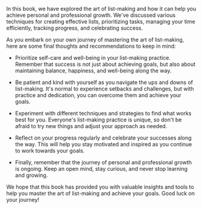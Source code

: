 
In this book, we have explored the art of list-making and how it can help you achieve personal and professional growth. We've discussed various techniques for creating effective lists, prioritizing tasks, managing your time efficiently, tracking progress, and celebrating success.

As you embark on your own journey of mastering the art of list-making, here are some final thoughts and recommendations to keep in mind:

* Prioritize self-care and well-being in your list-making practice. Remember that success is not just about achieving goals, but also about maintaining balance, happiness, and well-being along the way.

* Be patient and kind with yourself as you navigate the ups and downs of list-making. It's normal to experience setbacks and challenges, but with practice and dedication, you can overcome them and achieve your goals.

* Experiment with different techniques and strategies to find what works best for you. Everyone's list-making practice is unique, so don't be afraid to try new things and adjust your approach as needed.

* Reflect on your progress regularly and celebrate your successes along the way. This will help you stay motivated and inspired as you continue to work towards your goals.

* Finally, remember that the journey of personal and professional growth is ongoing. Keep an open mind, stay curious, and never stop learning and growing.

We hope that this book has provided you with valuable insights and tools to help you master the art of list-making and achieve your goals. Good luck on your journey!
